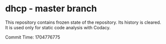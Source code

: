# dhcp - master branch

This repository contains frozen state of the repository.
Its history is cleared. It is used only for static code
analysis with Codacy.

Commit Time: 1704776775